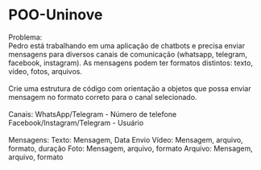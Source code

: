 # POO-Uninove

Problema:<br>
Pedro está trabalhando em uma aplicação de chatbots e precisa enviar mensagens para diversos canais de comunicação (whatsapp, telegram, facebook, instagram). 
As mensagens podem ter formatos distintos: texto, vídeo, fotos, arquivos.
<br><br>
Crie uma estrutura de código com orientação a objetos que possa enviar mensagem no formato correto para o canal selecionado.
<br><br>
Canais:
WhatsApp/Telegram - Número de telefone
Facebook/Instagram/Telegram - Usuário
<br>
<br>
Mensagens:
Texto: Mensagem, Data Envio
Vídeo: Mensagem, arquivo, formato, duração
Foto: Mensagem, arquivo, formato
Arquivo: Mensagem, arquivo, formato
